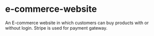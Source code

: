 # e-commerce-website
An E-commerce website in which customers can buy products with or without login.  Stripe is used for payment gateway.
